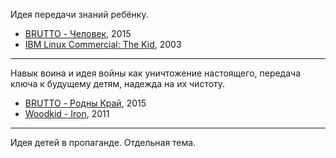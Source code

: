 Идея передачи знаний ребёнку.

- [BRUTTO - Человек](https://www.youtube.com/watch?v=3F24vPcNc1s), 2015
- [IBM Linux Commercial: The Kid][the-kid], 2003

[the-kid]: https://www.youtube.com/watch?v=sOtKZA9ri7M

---

Навык воина и идея войны как уничтожение настоящего, передача ключа к будущему
детям, надежда на их чистоту.

- [BRUTTO - Родны Край](https://www.youtube.com/watch?v=YX5UdrBozms), 2015
- [Woodkid - Iron](https://www.youtube.com/watch?v=vSkb0kDacjs), 2011

---

Идея детей в пропаганде. Отдельная тема.
